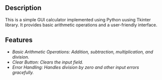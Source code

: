 ## Description
This is a simple GUI calculator implemented using Python uusing Tkinter library. It provides basic arithmetic operations and a user-friendly interface.
## Features
- *Basic Arithmetic Operations: Addition, subtraction, multiplication, and division.* <br/>
- *Clear Button: Clears the input field.* <br/>
- *Error Handling: Handles division by zero and other input errors gracefully.* <br/>
